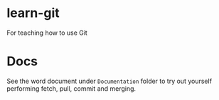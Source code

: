 # learn-git
For teaching how to use Git

# Docs

See the word document under `Documentation` folder to try out yourself performing fetch, pull, commit and merging.
